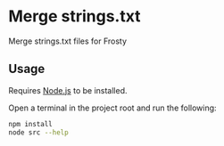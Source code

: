 # Merge strings.txt

Merge strings.txt files for Frosty

## Usage

Requires [Node.js](https://nodejs.org/) to be installed.

Open a terminal in the project root and run the following:
```sh
npm install
node src --help
```
